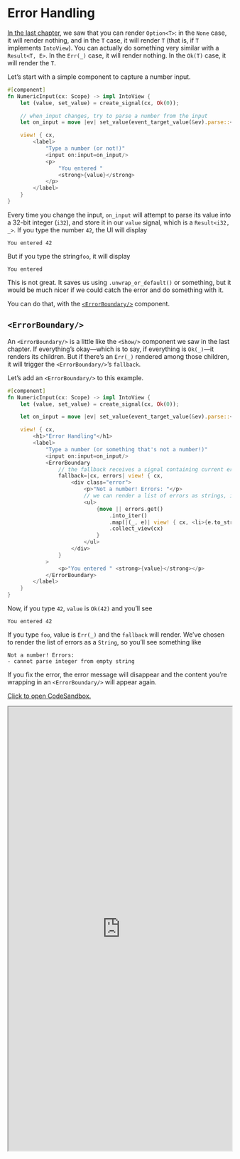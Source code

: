 # Error Handling

[In the last chapter](./06_control_flow.md), we saw that you can render `Option<T>`:
in the `None` case, it will render nothing, and in the `T` case, it will render `T`
(that is, if `T` implements `IntoView`). You can actually do something very similar
with a `Result<T, E>`. In the `Err(_)` case, it will render nothing. In the `Ok(T)`
case, it will render the `T`.

Let’s start with a simple component to capture a number input.

```rust
#[component]
fn NumericInput(cx: Scope) -> impl IntoView {
    let (value, set_value) = create_signal(cx, Ok(0));

    // when input changes, try to parse a number from the input
    let on_input = move |ev| set_value(event_target_value(&ev).parse::<i32>());

    view! { cx,
        <label>
            "Type a number (or not!)"
            <input on:input=on_input/>
            <p>
                "You entered "
                <strong>{value}</strong>
            </p>
        </label>
    }
}
```

Every time you change the input, `on_input` will attempt to parse its value into a 32-bit
integer (`i32`), and store it in our `value` signal, which is a `Result<i32, _>`. If you
type the number `42`, the UI will display

```
You entered 42
```

But if you type the string`foo`, it will display

```
You entered
```

This is not great. It saves us using `.unwrap_or_default()` or something, but it would be
much nicer if we could catch the error and do something with it.

You can do that, with the [`<ErrorBoundary/>`](https://docs.rs/leptos/latest/leptos/fn.ErrorBoundary.html)
component.

## `<ErrorBoundary/>`

An `<ErrorBoundary/>` is a little like the `<Show/>` component we saw in the last chapter.
If everything’s okay—which is to say, if everything is `Ok(_)`—it renders its children.
But if there’s an `Err(_)` rendered among those children, it will trigger the
`<ErrorBoundary/>`’s `fallback`.

Let’s add an `<ErrorBoundary/>` to this example.

```rust
#[component]
fn NumericInput(cx: Scope) -> impl IntoView {
    let (value, set_value) = create_signal(cx, Ok(0));

    let on_input = move |ev| set_value(event_target_value(&ev).parse::<i32>());

    view! { cx,
        <h1>"Error Handling"</h1>
        <label>
            "Type a number (or something that's not a number!)"
            <input on:input=on_input/>
            <ErrorBoundary
                // the fallback receives a signal containing current errors
                fallback=|cx, errors| view! { cx,
                    <div class="error">
                        <p>"Not a number! Errors: "</p>
                        // we can render a list of errors as strings, if we'd like
                        <ul>
                            {move || errors.get()
                                .into_iter()
                                .map(|(_, e)| view! { cx, <li>{e.to_string()}</li>})
                                .collect_view(cx)
                            }
                        </ul>
                    </div>
                }
            >
                <p>"You entered " <strong>{value}</strong></p>
            </ErrorBoundary>
        </label>
    }
}
```

Now, if you type `42`, `value` is `Ok(42)` and you’ll see

```
You entered 42
```

If you type `foo`, value is `Err(_)` and the `fallback` will render. We’ve chosen to render
the list of errors as a `String`, so you’ll see something like

```
Not a number! Errors:
- cannot parse integer from empty string
```

If you fix the error, the error message will disappear and the content you’re wrapping in
an `<ErrorBoundary/>` will appear again.

[Click to open CodeSandbox.](https://codesandbox.io/p/sandbox/7-error-handling-and-error-boundaries-sroncx?file=%2Fsrc%2Fmain.rs&selection=%5B%7B%22endColumn%22%3A1%2C%22endLineNumber%22%3A2%2C%22startColumn%22%3A1%2C%22startLineNumber%22%3A2%7D%5D)

<iframe src="https://codesandbox.io/p/sandbox/7-error-handling-and-error-boundaries-sroncx?file=%2Fsrc%2Fmain.rs&selection=%5B%7B%22endColumn%22%3A1%2C%22endLineNumber%22%3A2%2C%22startColumn%22%3A1%2C%22startLineNumber%22%3A2%7D%5D" width="100%" height="1000px" style="max-height: 100vh"></iframe>

